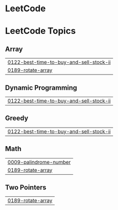# LeetCode
<!---LeetCode Topics Start-->
# LeetCode Topics
## Array
|  |
| ------- |
| [0122-best-time-to-buy-and-sell-stock-ii](https://github.com/Mugeshmm/LeetCode/tree/master/0122-best-time-to-buy-and-sell-stock-ii) |
| [0189-rotate-array](https://github.com/Mugeshmm/LeetCode/tree/master/0189-rotate-array) |
## Dynamic Programming
|  |
| ------- |
| [0122-best-time-to-buy-and-sell-stock-ii](https://github.com/Mugeshmm/LeetCode/tree/master/0122-best-time-to-buy-and-sell-stock-ii) |
## Greedy
|  |
| ------- |
| [0122-best-time-to-buy-and-sell-stock-ii](https://github.com/Mugeshmm/LeetCode/tree/master/0122-best-time-to-buy-and-sell-stock-ii) |
## Math
|  |
| ------- |
| [0009-palindrome-number](https://github.com/Mugeshmm/LeetCode/tree/master/0009-palindrome-number) |
| [0189-rotate-array](https://github.com/Mugeshmm/LeetCode/tree/master/0189-rotate-array) |
## Two Pointers
|  |
| ------- |
| [0189-rotate-array](https://github.com/Mugeshmm/LeetCode/tree/master/0189-rotate-array) |
<!---LeetCode Topics End-->